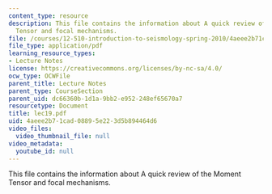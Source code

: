 ```yaml
---
content_type: resource
description: This file contains the information about A quick review of the Moment
  Tensor and focal mechanisms.
file: /courses/12-510-introduction-to-seismology-spring-2010/4aeee2b71cad08895e223d5b894464d6_lec19.pdf
file_type: application/pdf
learning_resource_types:
- Lecture Notes
license: https://creativecommons.org/licenses/by-nc-sa/4.0/
ocw_type: OCWFile
parent_title: Lecture Notes
parent_type: CourseSection
parent_uid: dc66360b-1d1a-9bb2-e952-248ef65670a7
resourcetype: Document
title: lec19.pdf
uid: 4aeee2b7-1cad-0889-5e22-3d5b894464d6
video_files:
  video_thumbnail_file: null
video_metadata:
  youtube_id: null
---
```

This file contains the information about A quick review of the Moment Tensor and focal mechanisms.